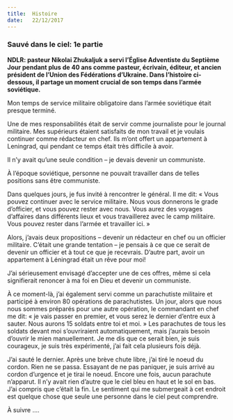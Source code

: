 ```yaml
---
title:  Histoire
date:   22/12/2017
---
```


### Sauv&eacute; dans le ciel: 1e partie

**NDLR: pasteur Nikolai Zhukaljuk a servi l’Église Adventiste du Septième Jour pendant plus de 40 ans comme pasteur, écrivain, éditeur, et ancien président de l’Union des Fédérations d’Ukraine. Dans l’histoire ci-dessous, il partage un moment crucial de son temps dans l’armée soviétique.**
 
Mon temps de service militaire obligatoire dans l’armée soviétique était presque terminé. 

Une de mes responsabilités était de servir comme journaliste pour le journal militaire. Mes supérieurs étaient satisfaits de mon travail et je voulais continuer comme rédacteur en chef. Ils m’ont offert un appartement à Leningrad, qui pendant ce temps était très difficile à avoir. 

Il n’y avait qu’une seule condition – je devais devenir un communiste.

À l’époque soviétique, personne ne pouvait travailler dans de telles positions sans être communiste. 

Dans quelques jours, je fus invité à rencontrer le général. Il me dit: « Vous pouvez continuer avec le service militaire. Nous vous donnerons le grade d’officier, et vous pouvez rester avec nous. Vous aurez des voyages d’affaires dans différents lieux et vous travaillerez avec le camp militaire. Vous pouvez rester dans l’armée et travailler ici. » 

Alors, j’avais deux propositions – devenir un rédacteur en chef ou un officier militaire. C’était une grande tentation – je pensais à ce que ce serait de devenir un officier et à tout ce que je recevrais. D’autre part, avoir un appartement à Léningrad était un rêve pour moi! 

J’ai sérieusement envisagé d’accepter une de ces offres, même si cela signifierait renoncer à ma foi en Dieu et devenir un communiste. 

À ce moment-là, j’ai également servi comme un parachutiste militaire et participé à environ 80 opérations de parachutistes. Un jour, alors que nous nous sommes préparés pour une autre opération, le commandant en chef me dit: « je vais passer en premier, et vous serez le dernier d’entre eux à sauter. Nous aurons 15 soldats entre toi et moi. » Les parachutes de tous les soldats devant moi s’ouvriraient automatiquement, mais j’aurais besoin d’ouvrir le mien manuellement. Je me dis que ce serait bien, je suis courageux, je suis très expérimenté, j’ai fait cela plusieurs fois déjà. 

J’ai sauté le dernier. Après une brève chute libre, j’ai tiré le noeud du cordon. Rien ne se passa. Essayant de ne pas paniquer, je suis arrivé au cordon d’urgence et je tirai le noeud. Encore une fois, aucun parachute n’apparut. Il n’y avait rien d’autre que le ciel bleu en haut et le sol en bas. J’ai compris que c’était la fin. Le sentiment qui me submergeait à cet endroit est quelque chose que seule une personne dans le ciel peut comprendre. 

À suivre ....
